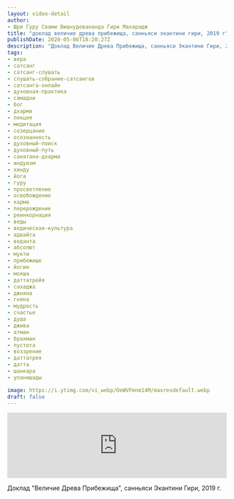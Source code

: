 ```yaml
---
layout: video-detail
author:
- Шри Гуру Свами Вишнудевананда Гири Махарадж
title: "доклад величие древа прибежища, санньяси экантини гири, 2019 г"
publishDate: 2020-05-06T18:28:27Z
description: "Доклад Величие Древа Прибежища, санньяси Экантини Гири, 2019 г."
tags: 
- вера
- сатсанг
- сатсанг-слушать
- слушать-собрание-сатсангов
- сатсанга-онлайн
- духовная-практика
- самадхи
- бог
- дхарма
- лекция
- медитация
- созерцание
- осознанность
- духовный-поиск
- духовный-путь
- санатана-дхарма
- индуизм
- хинду
- йога
- гуру
- просветление
- освобождение
- карма
- перерождение
- реинкорнация
- веды
- ведическая-культура
- адвайта
- веданта
- абсолют
- мукти
- прибежище
- йогин
- мокша
- даттатрейя
- сахаджа
- джняна
- гняна
- мудрость
- счастье
- душа
- джива
- атман
- брахман
- пустота
- воззрение
- даттатрея
- датта
- шанкара
- упанишады

image: https://i.ytimg.com/vi_webp/OeWVFmnm14M/maxresdefault.webp
draft: false
---
```


<iframe width="100%" src="https://www.youtube.com/embed/OeWVFmnm14M" frameborder="0" allowfullscreen=""></iframe> 

 Доклад "Величие Древа Прибежища", санньяси Экантини Гири, 2019 г.

  

 